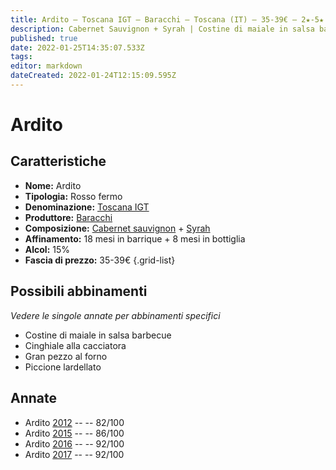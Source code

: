 ```yaml
---
title: Ardito – Toscana IGT – Baracchi – Toscana (IT) – 35-39€ – 2★-5★
description: Cabernet Sauvignon + Syrah | Costine di maiale in salsa barbecue – Cinghiale alla cacciatora – Gran pezzo al forno – Piccione lardellato
published: true
date: 2022-01-25T14:35:07.533Z
tags: 
editor: markdown
dateCreated: 2022-01-24T12:15:09.595Z
---
```


# Ardito

## Caratteristiche
- **Nome:** <span class="nome">Ardito</span>
- **Tipologia:** Rosso fermo
- **Denominazione:** <span class="denominazione">[Toscana IGT](/denominazioni/Italia/Toscana/IGT/Toscana)</span>
- **Produttore:** <span class="cantina">[Baracchi](/produttori/Italia/Toscana/Baracchi)</span> 
- **Composizione:** [Cabernet sauvignon](/vitigni/Francia/cabernet-sauvignon) + [Syrah](/vitigni/Francia/syrah) 
- **Affinamento:** 18 mesi in barrique + 8 mesi in bottiglia
- **Alcol:** 15%
- **Fascia di prezzo:** 35-39€
{.grid-list}

## Possibili abbinamenti
*Vedere le singole annate per abbinamenti specifici*

- Costine di maiale in salsa barbecue
- Cinghiale alla cacciatora 
- Gran pezzo al forno
- Piccione lardellato

## Annate
- Ardito [2012](vini/Italia/Toscana/Baracchi/Ardito/2012) -- <span class="star-2"></span> -- 82/100
- Ardito [2015](vini/Italia/Toscana/Baracchi/Ardito/2015) -- <span class="star-3"></span> -- 86/100
- Ardito [2016](vini/Italia/Toscana/Baracchi/Ardito/2016) -- <span class="star-5"></span> -- 92/100
- Ardito [2017](vini/Italia/Toscana/Baracchi/Ardito/2017) -- <span class="star-5"></span> -- 92/100